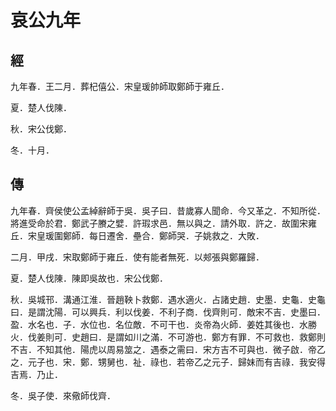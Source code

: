 # 哀公九年
## 經

九年春．王二月．葬杞僖公．宋皇瑗帥師取鄭師于雍丘．

夏．楚人伐陳．

秋．宋公伐鄭．

冬．十月．

## 傳

九年春．齊侯使公孟綽辭師于吳．吳子曰．昔歲寡人聞命．今又革之．不知所從．將進受命於君．鄭武子賸之嬖．許瑕求邑．無以與之．請外取．許之．故圍宋雍丘．宋皇瑗圍鄭師．每日遷舍．壘合．鄭師哭．子姚救之．大敗．

二月．甲戌．宋取鄭師于雍丘．使有能者無死．以郟張與鄭羅歸．

夏．楚人伐陳．陳即吳故也．宋公伐鄭．

秋．吳城邗．溝通江淮．晉趙鞅卜救鄭．遇水適火．占諸史趙．史墨．史龜．史龜曰．是謂沈陽．可以興兵．利以伐姜．不利子商．伐齊則可．敵宋不吉．史墨曰．盈．水名也．子．水位也．名位敵．不可干也．炎帝為火師．姜姓其後也．水勝火．伐姜則可．史趙曰．是謂如川之滿．不可游也．鄭方有罪．不可救也．救鄭則不吉．不知其他．陽虎以周易筮之．遇泰之需曰．宋方吉不可與也．微子啟．帝乙之．元子也．宋．鄭．甥舅也．祉．祿也．若帝乙之元子．歸妹而有吉祿．我安得吉焉．乃止．

冬．吳子使．來儆師伐齊．

